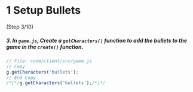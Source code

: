# 1 Setup Bullets
 (Step 3/10)

##### 3. In `game.js`, Create a `getCharacters()` function to add the bullets to the game in the `create()` function.

``` javascript
// File: code/client/src/game.js
// Copy
g.getCharacters('bullets');
// End Copy
/*[*/g.getCharacters('bullets');/*]*/
```